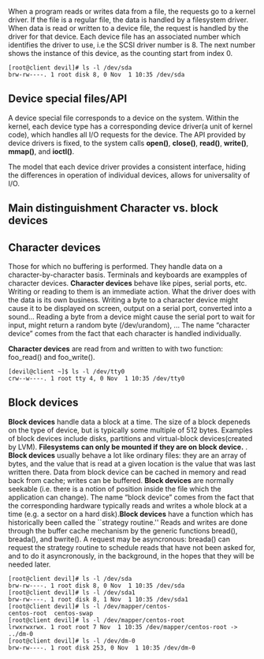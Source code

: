 When a program reads or writes data from a file, the requests go to a kernel driver. If the file is a regular file, the data is handled by a filesystem driver. When data is read or written to a device file, the request is handled by the driver for that device. Each device file has an associated number which identifies the driver to use, i.e the SCSI driver number is 8. The next number shows the instance of this device, as the counting start from index 0.  
```{r, engine='bash', count_lines}
[root@client devil]# ls -l /dev/sda
brw-rw----. 1 root disk 8, 0 Nov  1 10:35 /dev/sda
```

## Device special files/API
A device special file corresponds to a device on the system. Within the kernel, each device type has a corresponding device driver(a unit of kernel code), which handles all I/O requests for the device.  The API provided by device drivers is fixed,  to the system calls **open()**, **close()**, **read()**, **write()**, **mmap()**, and **ioctl()**.

The model that each device driver provides a consistent interface, hiding the differences in operation of individual devices, allows for universality of I/O.

## Main distinguishment Character vs. block devices

## Character devices
Those for which no buffering is performed. They handle data on a character-by-character basis. Terminals and keyboards are exampples of character devices. **Character devices** behave like pipes, serial ports, etc. Writing or reading to them is an immediate action. What the driver does with the data is its own business. Writing a byte to a character device might cause it to be displayed on screen, output on a serial port, converted into a sound... Reading a byte from a device might cause the serial port to wait for input, might return a random byte (/dev/urandom), ... The name “character device” comes from the fact that each character is handled individually.

**Character devices** are read from and written to with two function: foo_read() and foo_write().

```{r, engine='bash', count_lines}
[devil@client ~]$ ls -l /dev/tty0
crw--w----. 1 root tty 4, 0 Nov  1 10:35 /dev/tty0
```

## Block devices
**Block devices** handle data a block at a time. The size of a block depeneds on the type of device, but is typically some multiple of 512 bytes. Examples of block devices include disks, partitions and virtual-block devices(created by LVM). **Filesystems can only be mounted if they are on block device.** . **Block devices** usually behave a lot like ordinary files: they are an array of bytes, and the value that is read at a given location is the value that was last written there. Data from block device can be cached in memory and read back from cache; writes can be buffered. **Block devices** are normally seekable (i.e. there is a notion of position inside the file which the application can change). The name “block device” comes from the fact that the corresponding hardware typically reads and writes a whole block at a time (e.g. a sector on a hard disk).**Block devices** have a function which has historically been called the ``strategy routine.'' Reads and writes are done through the buffer cache mechanism by the generic functions bread(), breada(), and bwrite(). A request may be asyncronous: breada() can request the strategy routine to schedule reads that have not been asked for, and to do it asyncronously, in the background, in the hopes that they will be needed later.

```{r, engine='bash', count_lines}
[root@client devil]# ls -l /dev/sda
brw-rw----. 1 root disk 8, 0 Nov  1 10:35 /dev/sda
[root@client devil]# ls -l /dev/sda1
brw-rw----. 1 root disk 8, 1 Nov  1 10:35 /dev/sda1
[root@client devil]# ls -l /dev/mapper/centos-
centos-root  centos-swap  
[root@client devil]# ls -l /dev/mapper/centos-root 
lrwxrwxrwx. 1 root root 7 Nov  1 10:35 /dev/mapper/centos-root -> ../dm-0
[root@client devil]# ls -l /dev/dm-0
brw-rw----. 1 root disk 253, 0 Nov  1 10:35 /dev/dm-0
```












